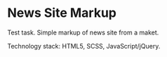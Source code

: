 # News Site Markup
<p>Test task. Simple markup of news site from a maket.</p>
<p>Technology stack: HTML5, SCSS, JavaScript/jQuery.</p>
